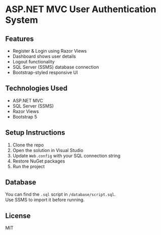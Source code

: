 # ASP.NET MVC User Authentication System

## Features
- Register & Login using Razor Views
- Dashboard shows user details
- Logout functionality
- SQL Server (SSMS) database connection
- Bootstrap-styled responsive UI

## Technologies Used
- ASP.NET MVC
- SQL Server (SSMS)
- Razor Views
- Bootstrap 5

## Setup Instructions

1. Clone the repo
2. Open the solution in Visual Studio
3. Update `Web.config` with your SQL connection string
4. Restore NuGet packages
5. Run the project

## Database
You can find the `.sql` script in `/database/script.sql`.  
Use SSMS to import it before running.

## License
MIT
